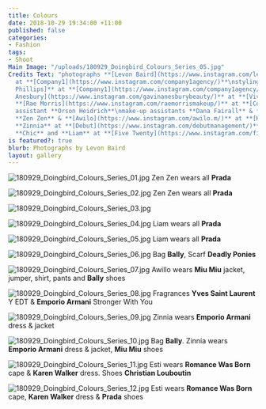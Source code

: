 ```yaml
---
title: Colours
date: 2018-10-29 19:34:00 +11:00
published: false
categories:
- Fashion
tags:
- Shoot
Main Image: "/uploads/180929_Doingbird_Colours_Series_05.jpg"
Credits Text: "photographs **[Levon Baird](https://www.instagram.com/levonbaird/)**
  at **[Company1](https://www.instagram.com/company1agency/)**\nstyling **[Peter Simon
  Phillips]** at **[Company1](https://www.instagram.com/company1agency/)**\nhair **[Gavin
  Anesbury](https://www.instagram.com/gavinanesburybeauty/)** at **[Vivien's Creative](https://www.instagram.com/vivienscreative/)**\nmake-up
  **[Rae Morris](https://www.instagram.com/raemorrismakeup/)** at **[Company1](https://www.instagram.com/company1agency/)**\nphotography
  assistant **Orson Heidrich**\nmake-up assistants **Dana Fairall** & **Gabby Stockwell**\nmodels
  **Zen Zen** & **[Awilo](https://www.instagram.com/awilo.m/)** at **[Kult](https://www.instagram.com/kultaustralia/)**
  **Zinnia** at **[Debut](https://www.instagram.com/debutmanagement/)** **Esti** at
  **Chic** and **Liam** at **[Five Twenty](https://www.instagram.com/fivetwentyMGT/)** "
is featured?: true
blurb: Photographs by Levon Baird
layout: gallery
---
```


![180929_Doingbird_Colours_Series_01.jpg](/uploads/180929_Doingbird_Colours_Series_01.jpg)
Zen Zen wears all **Prada**

![180929_Doingbird_Colours_Series_02.jpg](/uploads/180929_Doingbird_Colours_Series_02.jpg)
Zen Zen wears all **Prada**

![180929_Doingbird_Colours_Series_03.jpg](/uploads/180929_Doingbird_Colours_Series_03.jpg)

![180929_Doingbird_Colours_Series_04.jpg](/uploads/180929_Doingbird_Colours_Series_04.jpg)
Liam wears all **Prada**

![180929_Doingbird_Colours_Series_05.jpg](/uploads/180929_Doingbird_Colours_Series_05.jpg)
Liam wears all **Prada**

![180929_Doingbird_Colours_Series_06.jpg](/uploads/180929_Doingbird_Colours_Series_06.jpg)
Bag **Bally**, Scarf **Deadly Ponies**

![180929_Doingbird_Colours_Series_07.jpg](/uploads/180929_Doingbird_Colours_Series_07.jpg)
Awillo wears **Miu Miu** jacket, jumper, shirt, pants and **Bally** shoes

![180929_Doingbird_Colours_Series_08.jpg](/uploads/180929_Doingbird_Colours_Series_08.jpg)
Fragrances **Yves Saint Laurent** Y EDT & **Emporio Armani** Stronger With You

![180929_Doingbird_Colours_Series_09.jpg](/uploads/180929_Doingbird_Colours_Series_09.jpg)
Zinnia wears **Emporio Armani** dress & jacket

![180929_Doingbird_Colours_Series_10.jpg](/uploads/180929_Doingbird_Colours_Series_10.jpg)
Bag **Bally**. Zinnia wears **Emporio Armani** dress & jacket, **Miu Miu** shoes

![180929_Doingbird_Colours_Series_11.jpg](/uploads/180929_Doingbird_Colours_Series_11.jpg)
Esti wears **Romance Was Born** cape & **Karen Walker** dress. Shoes **Christian Louboutin**

![180929_Doingbird_Colours_Series_12.jpg](/uploads/180929_Doingbird_Colours_Series_12.jpg)
Esti wears **Romance Was Born** cape, **Karen Walker** dress & **Prada** shoes

